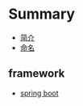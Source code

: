 # Summary

* [简介](README.md)
* [命名](naming.md)

## framework

* [spring boot](framework/spring-boot.md)

